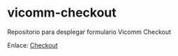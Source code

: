 # vicomm-checkout
Repositorio para desplegar formulario Vicomm Checkout

Enlace:
[Checkout](https://aafyyuc.github.io/vicomm-checkout/)